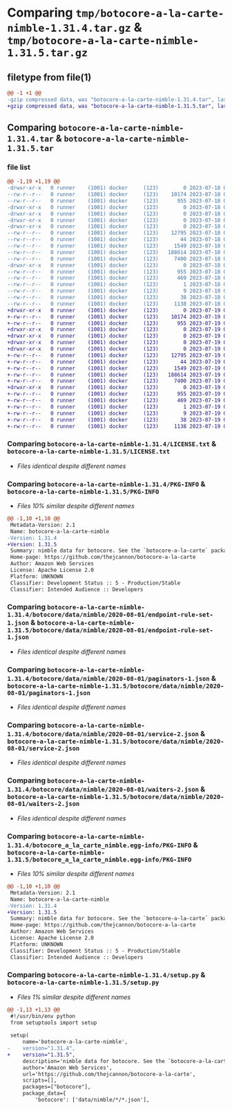 # Comparing `tmp/botocore-a-la-carte-nimble-1.31.4.tar.gz` & `tmp/botocore-a-la-carte-nimble-1.31.5.tar.gz`

## filetype from file(1)

```diff
@@ -1 +1 @@
-gzip compressed data, was "botocore-a-la-carte-nimble-1.31.4.tar", last modified: Tue Jul 18 01:55:21 2023, max compression
+gzip compressed data, was "botocore-a-la-carte-nimble-1.31.5.tar", last modified: Wed Jul 19 02:44:02 2023, max compression
```

## Comparing `botocore-a-la-carte-nimble-1.31.4.tar` & `botocore-a-la-carte-nimble-1.31.5.tar`

### file list

```diff
@@ -1,19 +1,19 @@
-drwxr-xr-x   0 runner    (1001) docker     (123)        0 2023-07-18 01:55:21.576270 botocore-a-la-carte-nimble-1.31.4/
--rw-r--r--   0 runner    (1001) docker     (123)    10174 2023-07-18 01:55:21.000000 botocore-a-la-carte-nimble-1.31.4/LICENSE.txt
--rw-r--r--   0 runner    (1001) docker     (123)      955 2023-07-18 01:55:21.576270 botocore-a-la-carte-nimble-1.31.4/PKG-INFO
-drwxr-xr-x   0 runner    (1001) docker     (123)        0 2023-07-18 01:55:21.572270 botocore-a-la-carte-nimble-1.31.4/botocore/
-drwxr-xr-x   0 runner    (1001) docker     (123)        0 2023-07-18 01:55:21.572270 botocore-a-la-carte-nimble-1.31.4/botocore/data/
-drwxr-xr-x   0 runner    (1001) docker     (123)        0 2023-07-18 01:55:21.572270 botocore-a-la-carte-nimble-1.31.4/botocore/data/nimble/
-drwxr-xr-x   0 runner    (1001) docker     (123)        0 2023-07-18 01:55:21.572270 botocore-a-la-carte-nimble-1.31.4/botocore/data/nimble/2020-08-01/
--rw-r--r--   0 runner    (1001) docker     (123)    12795 2023-07-18 01:54:50.000000 botocore-a-la-carte-nimble-1.31.4/botocore/data/nimble/2020-08-01/endpoint-rule-set-1.json
--rw-r--r--   0 runner    (1001) docker     (123)       44 2023-07-18 01:54:50.000000 botocore-a-la-carte-nimble-1.31.4/botocore/data/nimble/2020-08-01/examples-1.json
--rw-r--r--   0 runner    (1001) docker     (123)     1549 2023-07-18 01:54:50.000000 botocore-a-la-carte-nimble-1.31.4/botocore/data/nimble/2020-08-01/paginators-1.json
--rw-r--r--   0 runner    (1001) docker     (123)   188614 2023-07-18 01:54:50.000000 botocore-a-la-carte-nimble-1.31.4/botocore/data/nimble/2020-08-01/service-2.json
--rw-r--r--   0 runner    (1001) docker     (123)     7400 2023-07-18 01:54:50.000000 botocore-a-la-carte-nimble-1.31.4/botocore/data/nimble/2020-08-01/waiters-2.json
-drwxr-xr-x   0 runner    (1001) docker     (123)        0 2023-07-18 01:55:21.572270 botocore-a-la-carte-nimble-1.31.4/botocore_a_la_carte_nimble.egg-info/
--rw-r--r--   0 runner    (1001) docker     (123)      955 2023-07-18 01:55:21.000000 botocore-a-la-carte-nimble-1.31.4/botocore_a_la_carte_nimble.egg-info/PKG-INFO
--rw-r--r--   0 runner    (1001) docker     (123)      469 2023-07-18 01:55:21.000000 botocore-a-la-carte-nimble-1.31.4/botocore_a_la_carte_nimble.egg-info/SOURCES.txt
--rw-r--r--   0 runner    (1001) docker     (123)        1 2023-07-18 01:55:21.000000 botocore-a-la-carte-nimble-1.31.4/botocore_a_la_carte_nimble.egg-info/dependency_links.txt
--rw-r--r--   0 runner    (1001) docker     (123)        9 2023-07-18 01:55:21.000000 botocore-a-la-carte-nimble-1.31.4/botocore_a_la_carte_nimble.egg-info/top_level.txt
--rw-r--r--   0 runner    (1001) docker     (123)       38 2023-07-18 01:55:21.576270 botocore-a-la-carte-nimble-1.31.4/setup.cfg
--rw-r--r--   0 runner    (1001) docker     (123)     1138 2023-07-18 01:55:21.000000 botocore-a-la-carte-nimble-1.31.4/setup.py
+drwxr-xr-x   0 runner    (1001) docker     (123)        0 2023-07-19 02:44:02.871581 botocore-a-la-carte-nimble-1.31.5/
+-rw-r--r--   0 runner    (1001) docker     (123)    10174 2023-07-19 02:44:02.000000 botocore-a-la-carte-nimble-1.31.5/LICENSE.txt
+-rw-r--r--   0 runner    (1001) docker     (123)      955 2023-07-19 02:44:02.871581 botocore-a-la-carte-nimble-1.31.5/PKG-INFO
+drwxr-xr-x   0 runner    (1001) docker     (123)        0 2023-07-19 02:44:02.871581 botocore-a-la-carte-nimble-1.31.5/botocore/
+drwxr-xr-x   0 runner    (1001) docker     (123)        0 2023-07-19 02:44:02.871581 botocore-a-la-carte-nimble-1.31.5/botocore/data/
+drwxr-xr-x   0 runner    (1001) docker     (123)        0 2023-07-19 02:44:02.871581 botocore-a-la-carte-nimble-1.31.5/botocore/data/nimble/
+drwxr-xr-x   0 runner    (1001) docker     (123)        0 2023-07-19 02:44:02.871581 botocore-a-la-carte-nimble-1.31.5/botocore/data/nimble/2020-08-01/
+-rw-r--r--   0 runner    (1001) docker     (123)    12795 2023-07-19 02:43:32.000000 botocore-a-la-carte-nimble-1.31.5/botocore/data/nimble/2020-08-01/endpoint-rule-set-1.json
+-rw-r--r--   0 runner    (1001) docker     (123)       44 2023-07-19 02:43:32.000000 botocore-a-la-carte-nimble-1.31.5/botocore/data/nimble/2020-08-01/examples-1.json
+-rw-r--r--   0 runner    (1001) docker     (123)     1549 2023-07-19 02:43:32.000000 botocore-a-la-carte-nimble-1.31.5/botocore/data/nimble/2020-08-01/paginators-1.json
+-rw-r--r--   0 runner    (1001) docker     (123)   188614 2023-07-19 02:43:32.000000 botocore-a-la-carte-nimble-1.31.5/botocore/data/nimble/2020-08-01/service-2.json
+-rw-r--r--   0 runner    (1001) docker     (123)     7400 2023-07-19 02:43:32.000000 botocore-a-la-carte-nimble-1.31.5/botocore/data/nimble/2020-08-01/waiters-2.json
+drwxr-xr-x   0 runner    (1001) docker     (123)        0 2023-07-19 02:44:02.871581 botocore-a-la-carte-nimble-1.31.5/botocore_a_la_carte_nimble.egg-info/
+-rw-r--r--   0 runner    (1001) docker     (123)      955 2023-07-19 02:44:02.000000 botocore-a-la-carte-nimble-1.31.5/botocore_a_la_carte_nimble.egg-info/PKG-INFO
+-rw-r--r--   0 runner    (1001) docker     (123)      469 2023-07-19 02:44:02.000000 botocore-a-la-carte-nimble-1.31.5/botocore_a_la_carte_nimble.egg-info/SOURCES.txt
+-rw-r--r--   0 runner    (1001) docker     (123)        1 2023-07-19 02:44:02.000000 botocore-a-la-carte-nimble-1.31.5/botocore_a_la_carte_nimble.egg-info/dependency_links.txt
+-rw-r--r--   0 runner    (1001) docker     (123)        9 2023-07-19 02:44:02.000000 botocore-a-la-carte-nimble-1.31.5/botocore_a_la_carte_nimble.egg-info/top_level.txt
+-rw-r--r--   0 runner    (1001) docker     (123)       38 2023-07-19 02:44:02.871581 botocore-a-la-carte-nimble-1.31.5/setup.cfg
+-rw-r--r--   0 runner    (1001) docker     (123)     1138 2023-07-19 02:44:02.000000 botocore-a-la-carte-nimble-1.31.5/setup.py
```

### Comparing `botocore-a-la-carte-nimble-1.31.4/LICENSE.txt` & `botocore-a-la-carte-nimble-1.31.5/LICENSE.txt`

 * *Files identical despite different names*

### Comparing `botocore-a-la-carte-nimble-1.31.4/PKG-INFO` & `botocore-a-la-carte-nimble-1.31.5/PKG-INFO`

 * *Files 10% similar despite different names*

```diff
@@ -1,10 +1,10 @@
 Metadata-Version: 2.1
 Name: botocore-a-la-carte-nimble
-Version: 1.31.4
+Version: 1.31.5
 Summary: nimble data for botocore. See the `botocore-a-la-carte` package for more info.
 Home-page: https://github.com/thejcannon/botocore-a-la-carte
 Author: Amazon Web Services
 License: Apache License 2.0
 Platform: UNKNOWN
 Classifier: Development Status :: 5 - Production/Stable
 Classifier: Intended Audience :: Developers
```

### Comparing `botocore-a-la-carte-nimble-1.31.4/botocore/data/nimble/2020-08-01/endpoint-rule-set-1.json` & `botocore-a-la-carte-nimble-1.31.5/botocore/data/nimble/2020-08-01/endpoint-rule-set-1.json`

 * *Files identical despite different names*

### Comparing `botocore-a-la-carte-nimble-1.31.4/botocore/data/nimble/2020-08-01/paginators-1.json` & `botocore-a-la-carte-nimble-1.31.5/botocore/data/nimble/2020-08-01/paginators-1.json`

 * *Files identical despite different names*

### Comparing `botocore-a-la-carte-nimble-1.31.4/botocore/data/nimble/2020-08-01/service-2.json` & `botocore-a-la-carte-nimble-1.31.5/botocore/data/nimble/2020-08-01/service-2.json`

 * *Files identical despite different names*

### Comparing `botocore-a-la-carte-nimble-1.31.4/botocore/data/nimble/2020-08-01/waiters-2.json` & `botocore-a-la-carte-nimble-1.31.5/botocore/data/nimble/2020-08-01/waiters-2.json`

 * *Files identical despite different names*

### Comparing `botocore-a-la-carte-nimble-1.31.4/botocore_a_la_carte_nimble.egg-info/PKG-INFO` & `botocore-a-la-carte-nimble-1.31.5/botocore_a_la_carte_nimble.egg-info/PKG-INFO`

 * *Files 10% similar despite different names*

```diff
@@ -1,10 +1,10 @@
 Metadata-Version: 2.1
 Name: botocore-a-la-carte-nimble
-Version: 1.31.4
+Version: 1.31.5
 Summary: nimble data for botocore. See the `botocore-a-la-carte` package for more info.
 Home-page: https://github.com/thejcannon/botocore-a-la-carte
 Author: Amazon Web Services
 License: Apache License 2.0
 Platform: UNKNOWN
 Classifier: Development Status :: 5 - Production/Stable
 Classifier: Intended Audience :: Developers
```

### Comparing `botocore-a-la-carte-nimble-1.31.4/setup.py` & `botocore-a-la-carte-nimble-1.31.5/setup.py`

 * *Files 1% similar despite different names*

```diff
@@ -1,13 +1,13 @@
 #!/usr/bin/env python
 from setuptools import setup
 
 setup(
     name='botocore-a-la-carte-nimble',
-    version="1.31.4",
+    version="1.31.5",
     description='nimble data for botocore. See the `botocore-a-la-carte` package for more info.',
     author='Amazon Web Services',
     url='https://github.com/thejcannon/botocore-a-la-carte',
     scripts=[],
     packages=["botocore"],
     package_data={
         'botocore': ['data/nimble/*/*.json'],
```

